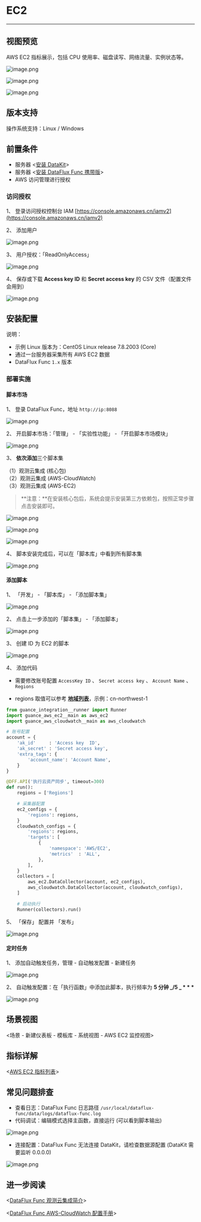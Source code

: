 # EC2

---

## 视图预览

AWS EC2 指标展示，包括 CPU 使用率、磁盘读写、网络流量、实例状态等。

![image.png](../../imgs/aws-ec2-1.png)

![image.png](../../imgs/aws-ec2-2.png)

![image.png](../../imgs/aws-ec2-3.png)

## 版本支持

操作系统支持：Linux / Windows

## 前置条件

- 服务器 <[安装 DataKit](../../../datakit/datakit-install.md)>
- 服务器 <[安装 DataFlux Func 携带版](https://func.guance.com/doc/maintenance-guide-installation/)>
- AWS 访问管理进行授权

### 访问授权

1、 登录访问授权控制台 IAM [https://console.amazonaws.cn/iamv2](https://console.amazonaws.cn/iamv2)

2、 添加用户

![image.png](../../imgs/aws-ec2-4.png)

3、 用户授权：「ReadOnlyAccess」

![image.png](../../imgs/aws-ec2-5.png)

4、 保存或下载 **Access key ID** 和 **Secret access key** 的 CSV 文件（配置文件会用到）

![image.png](../../imgs/aws-ec2-6.png)

## 安装配置

说明：

- 示例 Linux 版本为：CentOS Linux release 7.8.2003 (Core)
- 通过一台服务器采集所有 AWS EC2 数据
- DataFlux Func `1.x` 版本

### 部署实施

#### 脚本市场

1、 登录 DataFlux Func，地址 `http://ip:8088`

![image.png](../../imgs/aws-ec2-7.png)

2、 开启脚本市场：「管理」 - 「实验性功能」 - 「开启脚本市场模块」

![image.png](../../imgs/aws-ec2-8.png)

3、 **依次添加**三个脚本集

（1）观测云集成 (核心包)<br />
（2）观测云集成 (AWS-CloudWatch)<br />
（3）观测云集成 (AWS-EC2)

> **注意：**在安装核心包后，系统会提示安装第三方依赖包，按照正常步骤点击安装即可。

![image.png](../../imgs/aws-ec2-9.png)

![image.png](../../imgs/aws-ec2-10.png)

![image.png](../../imgs/aws-ec2-11.png)

4、 脚本安装完成后，可以在「脚本库」中看到所有脚本集

![image.png](../../imgs/aws-ec2-12.png)

#### 添加脚本

1、 「开发」 - 「脚本库」 - 「添加脚本集」

![image.png](../../imgs/aws-ec2-13.png)

2、 点击上一步添加的「脚本集」 - 「添加脚本」

![image.png](../../imgs/aws-ec2-14.png)

3、 创建 ID 为 EC2 的脚本

![image.png](../../imgs/aws-ec2-15.png)

4、 添加代码

- 需要修改账号配置 `AccessKey ID` 、 `Secret access key` 、 `Account Name` 、 `Regions`

- regions 取值可以参考 [**地域列表**](https://docs.aws.amazon.com/zh_cn/documentdb/latest/developerguide/regions-and-azs.html)，示例：cn-northwest-1

```python
from guance_integration__runner import Runner
import guance_aws_ec2__main as aws_ec2
import guance_aws_cloudwatch__main as aws_cloudwatch

# 账号配置
account = {
    'ak_id'     : 'Access key  ID',
    'ak_secret' : 'Secret access key',
    'extra_tags': {
        'account_name': 'Account Name',
    }
}

@DFF.API('执行云资产同步', timeout=300)
def run():
    regions = ['Regions']

    # 采集器配置
    ec2_configs = {
        'regions': regions,
    }
    cloudwatch_configs = {
        'regions': regions,
        'targets': [
            {
                'namespace': 'AWS/EC2',
                'metrics'  : 'ALL',
            },
        ],
    }
    collectors = [
        aws_ec2.DataCollector(account, ec2_configs),
        aws_cloudwatch.DataCollector(account, cloudwatch_configs),
    ]

    # 启动执行
    Runner(collectors).run()

```

5、 「保存」 配置并 「发布」

![image.png](../../imgs/aws-ec2-16.png)

#### 定时任务

1、 添加自动触发任务，管理 - 自动触发配置 - 新建任务

![image.png](../../imgs/aws-ec2-17.png)

2、 自动触发配置：在「执行函数」中添加此脚本，执行频率为 **5 分钟 _/5 _ \* \* \***

![image.png](../../imgs/aws-ec2-18.png)

## 场景视图

<场景 - 新建仪表板 - 模板库 - 系统视图 - AWS EC2 监控视图>

## 指标详解

<[AWS EC2 指标列表](https://docs.aws.amazon.com/AWSEC2/latest/UserGuide/viewing_metrics_with_cloudwatch.html)>

## 常见问题排查

- 查看日志：DataFlux Func 日志路径 `/usr/local/dataflux-func/data/logs/dataflux-func.log`
- 代码调试：编辑模式选择主函数，直接运行 (可以看到脚本输出)

![image.png](../../imgs/aws-ec2-19.png)

- 连接配置：DataFlux Func 无法连接 DataKit，请检查数据源配置 (DataKit 需要监听 0.0.0.0)

![image.png](../../imgs/aws-ec2-20.png)

## 进一步阅读

<[DataFlux Func 观测云集成简介](https://func.guance.com/doc/script-market-guance-integration/)>

<[DataFlux Func AWS-CloudWatch 配置手册](https://func.guance.com/doc/script-market-guance-aws-cloudwatch/)>
